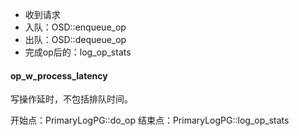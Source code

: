 * 收到请求
* 入队：OSD::enqueue_op
* 出队：OSD::dequeue_op
* 完成op后的：log_op_stats


#### op_w_process_latency

写操作延时，不包括排队时间。

开始点：PrimaryLogPG::do_op
结束点：PrimaryLogPG::log_op_stats
